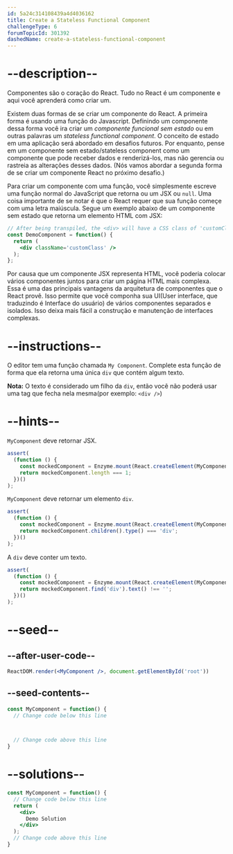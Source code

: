 ```yaml
---
id: 5a24c314108439a4d4036162
title: Create a Stateless Functional Component
challengeType: 6
forumTopicId: 301392
dashedName: create-a-stateless-functional-component
---
```


# --description--

Componentes são o coração do React. Tudo no React é um componente e aqui você aprenderá como criar um.

Existem duas formas de se criar um componente do React. A primeira forma é usando uma função do Javascript. Definindo um componente dessa forma você ira criar um *componente funcional sem estado* ou em outras palavras um *stateless functional component*. O conceito de estado em uma aplicação será abordado em desafios futuros. Por enquanto, pense em um componente sem estado/stateless component como um componente que pode receber dados e renderizá-los, mas não gerencia ou rastreia as alterações desses dados. (Nós vamos abordar a segunda forma de se criar um componente React no próximo desafio.)

Para criar um componente com uma função, você simplesmente escreve uma função normal do JavaScript que retorna ou um JSX ou `null`. Uma coisa importante de se notar é que o React requer que sua função começe com uma letra maiúscula. Segue um exemplo abaixo de um componente sem estado que retorna um elemento HTML com JSX:

```jsx
// After being transpiled, the <div> will have a CSS class of 'customClass'
const DemoComponent = function() {
  return (
    <div className='customClass' />
  );
};
```

Por causa que um componente JSX representa HTML, você poderia colocar vários componentes juntos para criar um página HTML mais complexa. Essa é uma das principais vantagens da arquitetura de componentes que o React provê. Isso permite que você componha sua UI(User interface, que traduzindo é Interface do usuário) de vários componentes separados e isolados. Isso deixa mais fácil a construção e manutenção de interfaces complexas.

# --instructions--

O editor tem uma função chamada `My Component`. Complete esta função de forma que ela retorna uma única `div` que contém algum texto.

**Nota:** O texto é considerado um filho da `div`, então você não poderá usar uma tag que fecha nela mesma(por exemplo: `<div />`)

# --hints--

`MyComponent` deve retornar JSX.

```js
assert(
  (function () {
    const mockedComponent = Enzyme.mount(React.createElement(MyComponent));
    return mockedComponent.length === 1;
  })()
);
```

`MyComponent` deve retornar um elemento `div`.

```js
assert(
  (function () {
    const mockedComponent = Enzyme.mount(React.createElement(MyComponent));
    return mockedComponent.children().type() === 'div';
  })()
);
```

A `div` deve conter um texto.

```js
assert(
  (function () {
    const mockedComponent = Enzyme.mount(React.createElement(MyComponent));
    return mockedComponent.find('div').text() !== '';
  })()
);
```

# --seed--

## --after-user-code--

```jsx
ReactDOM.render(<MyComponent />, document.getElementById('root'))
```

## --seed-contents--

```jsx
const MyComponent = function() {
  // Change code below this line



  // Change code above this line
}
```

# --solutions--

```jsx
const MyComponent = function() {
  // Change code below this line
  return (
    <div>
      Demo Solution
    </div>
  );
  // Change code above this line
}
```
